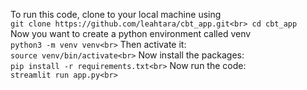 To run this code, clone to your local machine using <br>
``
git clone https://github.com/leahtara/cbt_app.git<br>
cd cbt_app
``<br>
Now you want to create a python environment called venv<br>
``
python3 -m venv venv<br>
``
Then activate it:<br>
``
source venv/bin/activate<br>
``
Now install the packages:<br>
``
pip install -r requirements.txt<br>
``
Now run the code:<br>
``
streamlit run app.py<br>
``
<br>
